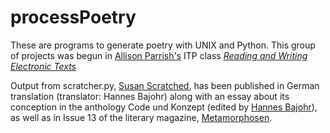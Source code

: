 processPoetry
=============

These are programs to generate poetry with UNIX and Python. This group of projects was begun in [Allison Parrish's](https://github.com/aparrish) ITP class [_Reading and Writing Electronic Texts_](http://rwet.decontextualize.com/)

Output from scratcher.py, [Susan Scratched](https://www.behance.net/gallery/28957967/Susan-Scratched), has been published in German translation (translator: Hannes Bajohr) along with an essay about its conception in the anthology Code und Konzept (edited by [Hannes Bajohr](http://hannesbajohr.de/)), as well as in Issue 13 of the literary magazine, [Metamorphosen](http://www.magazin-metamorphosen.de/).
